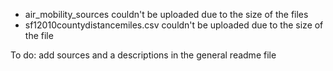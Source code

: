 - air_mobility_sources couldn't be uploaded due to the size of the files
- sf12010countydistancemiles.csv couldn't be uploaded due to the size of the file


To do: add sources and a descriptions in the general readme file